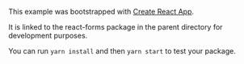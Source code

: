 This example was bootstrapped with [Create React App](https://github.com/facebook/create-react-app).

It is linked to the react-forms package in the parent directory for development purposes.

You can run `yarn install` and then `yarn start` to test your package.
